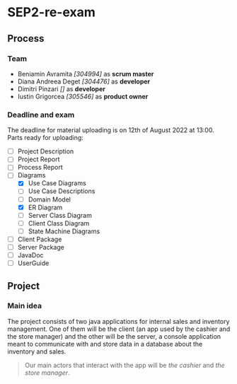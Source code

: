 # SEP2-re-exam

## Process
### Team
* Beniamin Avramita *[304994]* as **scrum master**
* Diana Andreea Deget *[304476]* as **developer**
* Dimitri Pinzari *[]* as **developer**
* Iustin Grigorcea *[305546]* as **product owner**

### Deadline and exam
The deadline for material uploading is on 12th of August 2022 at 13:00.
Parts ready for uploading:
- [ ] Project Description
- [ ] Project Report
- [ ] Process Report
- [ ] Diagrams
  - [X] Use Case Diagrams
  - [ ] Use Case Descriptions
  - [ ] Domain Model
  - [X] ER Diagram
  - [ ] Server Class Diagram
  - [ ] Client Class Diagram
  - [ ] State Machine Diagrams
- [ ] Client Package
- [ ] Server Package
- [ ] JavaDoc
- [ ] UserGuide

## Project
### Main idea
The project consists of two java applications for internal sales and inventory management.
One of them will be the client (an app used by the cashier and the store manager) and the
other will be the server, a console application meant to communicate with and store data in a database
about the inventory and sales.

> Our main actors that interact with the app will be *the cashier* and *the store manager*.
